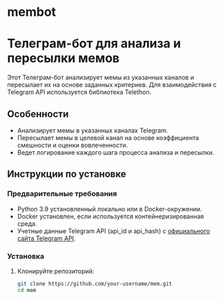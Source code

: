 # membot

# Телеграм-бот для анализа и пересылки мемов

Этот Телеграм-бот анализирует мемы из указанных каналов и пересылает их на основе заданных критериев. Для взаимодействия с Telegram API используется библиотека Telethon.

## Особенности

- Анализирует мемы в указанных каналах Telegram.
- Пересылает мемы в целевой канал на основе коэффициента смешности и оценки вовлеченности.
- Ведет логирование каждого шага процесса анализа и пересылки.

## Инструкции по установке

### Предварительные требования

- Python 3.9 установленный локально или в Docker-окружении.
- Docker установлен, если используется контейнеризированная среда.
- Учетные данные Telegram API (api_id и api_hash) с [официального сайта Telegram API](https://my.telegram.org/auth).

### Установка

1. Клонируйте репозиторий:

   ```bash
   git clone https://github.com/your-username/mem.git
   cd mem
